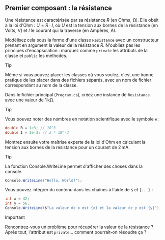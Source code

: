 ## Premier composant : la résistance

Une résistance est caractérisée par sa résistance $R$ (en Ohms, $\mathrm{\Omega}$). Elle obéit à la loi d'Ohm : $U = R \cdot I$, où $U$ est la tension aux bornes de la résistance (en Volts, $\mathrm{V}$) et $I$ le courant qui la traverse (en Ampères, $\mathrm{A}$).

Modélisez cela sous la forme d'une classe `Resistance` avec un constructeur prenant en argument la valeur de la résistance $R$. N'oubliez pas les principes d'encapsulation : marquez comme `private` les attributs de la classe et `public` les méthodes.

> [!TIP]
> Même si vous pouvez placer les classes où vous voulez, c'est une bonne pratique de les placer dans des fichiers séparés, avec un nom de fichier correspondant au nom de la classe.

Dans le fichier principal (`Program.cs`), créez une instance de `Resistance` avec une valeur de $1\,\mathrm{k\Omega}$.

> [!TIP]
> Vous pouvez noter des nombres en notation scientifique avec le symbole `e` :
> ```csharp
> double R = 1e3; // 10^3
> double I = 2e-3; // 2 * 10^-3

Montrez ensuite votre maîtrise experte de la loi d'Ohm en calculant la tension aux bornes de la résistance pour un courant de $2\,\mathrm{mA}$.

> [!TIP]
> La fonction Console.WriteLine permet d'afficher des choses dans la console. 
> ```csharp
> Console.WriteLine("Hello, World!");
> ```
> Vous pouvez intégrer du contenu dans les chaînes à l'aide de `$` et `{...}` :
> ```csharp
> int x = 42;
> int y = 56;
> Console.WriteLine($"La valeur de x est {x} et la valeur de y est {y}");

> [!IMPORTANT]
> Rencontrez-vous un problème pour récupérer la valeur de la résistance ? Après tout, l'attribut est `private`... comment pourrait-on résoudre ça ?
